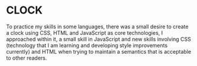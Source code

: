 # CLOCK

To practice my skills in some languages, there was a small desire to create a clock using CSS, HTML and JavaScript as core technologies, I approached within it, a small skill in JavaScript and new skills involving CSS (technology that I am learning and developing style improvements currently) and HTML when trying to maintain a semantics that is acceptable to other readers.
